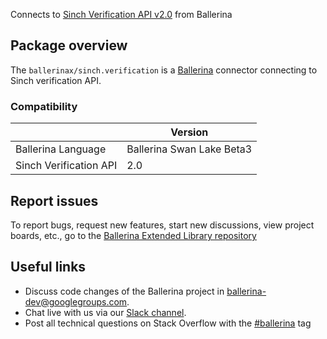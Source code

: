 Connects to [Sinch Verification API v2.0](https://www.sinch.com/) from Ballerina

## Package overview
The `ballerinax/sinch.verification` is a [Ballerina](https://ballerina.io/) connector connecting to Sinch verification API.

### Compatibility
|                           | Version                       |
|---------------------------|-------------------------------|
| Ballerina Language        | Ballerina Swan Lake Beta3     | 
| Sinch Verification API    | 2.0                           |

## Report issues
To report bugs, request new features, start new discussions, view project boards, etc., go to the [Ballerina Extended Library repository](https://github.com/ballerina-platform/ballerina-extended-library)

## Useful links
- Discuss code changes of the Ballerina project in [ballerina-dev@googlegroups.com](mailto:ballerina-dev@googlegroups.com).
- Chat live with us via our [Slack channel](https://ballerina.io/community/slack/).
- Post all technical questions on Stack Overflow with the [#ballerina](https://stackoverflow.com/questions/tagged/ballerina) tag